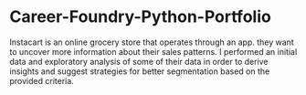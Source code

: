 # Career-Foundry-Python-Portfolio

Instacart is an online grocery store that operates through an app. they want to uncover more information about their sales patterns. I performed an initial data and exploratory analysis of some of their data in order to derive insights and suggest strategies for better segmentation based on the provided criteria.

